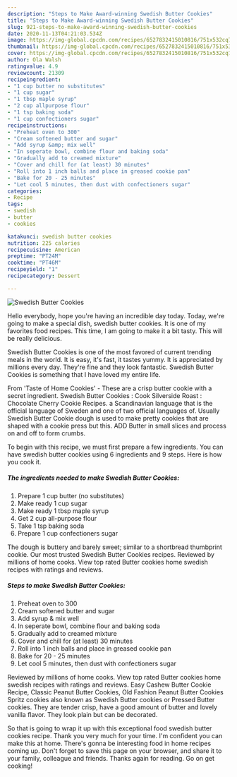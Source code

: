 ```yaml
---
description: "Steps to Make Award-winning Swedish Butter Cookies"
title: "Steps to Make Award-winning Swedish Butter Cookies"
slug: 921-steps-to-make-award-winning-swedish-butter-cookies
date: 2020-11-13T04:21:03.534Z
image: https://img-global.cpcdn.com/recipes/6527832415010816/751x532cq70/swedish-butter-cookies-recipe-main-photo.jpg
thumbnail: https://img-global.cpcdn.com/recipes/6527832415010816/751x532cq70/swedish-butter-cookies-recipe-main-photo.jpg
cover: https://img-global.cpcdn.com/recipes/6527832415010816/751x532cq70/swedish-butter-cookies-recipe-main-photo.jpg
author: Ola Walsh
ratingvalue: 4.9
reviewcount: 21309
recipeingredient:
- "1 cup butter no substitutes"
- "1 cup sugar"
- "1 tbsp maple syrup"
- "2 cup allpurpose flour"
- "1 tsp baking soda"
- "1 cup confectioners sugar"
recipeinstructions:
- "Preheat oven to 300"
- "Cream softened butter and sugar"
- "Add syrup &amp; mix well"
- "In seperate bowl, combine flour and baking soda"
- "Gradually add to creamed mixture"
- "Cover and chill for (at least) 30 minutes"
- "Roll into 1 inch balls and place in greased cookie pan"
- "Bake for 20 - 25 minutes"
- "Let cool 5 minutes, then dust with confectioners sugar"
categories:
- Recipe
tags:
- swedish
- butter
- cookies

katakunci: swedish butter cookies 
nutrition: 225 calories
recipecuisine: American
preptime: "PT24M"
cooktime: "PT46M"
recipeyield: "1"
recipecategory: Dessert

---
```



![Swedish Butter Cookies](https://img-global.cpcdn.com/recipes/6527832415010816/751x532cq70/swedish-butter-cookies-recipe-main-photo.jpg)

Hello everybody, hope you're having an incredible day today. Today, we're going to make a special dish, swedish butter cookies. It is one of my favorites food recipes. This time, I am going to make it a bit tasty. This will be really delicious.

Swedish Butter Cookies is one of the most favored of current trending meals in the world. It is easy, it's fast, it tastes yummy. It is appreciated by millions every day. They're fine and they look fantastic. Swedish Butter Cookies is something that I have loved my entire life.

From &#39;Taste of Home Cookies&#39; - These are a crisp butter cookie with a secret ingredient. Swedish Butter Cookies : Cook Silverside Roast : Chocolate Cherry Cookie Recipes. a Scandinavian language that is the official language of Sweden and one of two official languages of. Usually Swedish Butter Cookie dough is used to make pretty cookies that are shaped with a cookie press but this. ADD Butter in small slices and process on and off to form crumbs.


To begin with this recipe, we must first prepare a few ingredients. You can have swedish butter cookies using 6 ingredients and 9 steps. Here is how you cook it.

<!--inarticleads1-->

##### The ingredients needed to make Swedish Butter Cookies:

1. Prepare 1 cup butter (no substitutes)
1. Make ready 1 cup sugar
1. Make ready 1 tbsp maple syrup
1. Get 2 cup all-purpose flour
1. Take 1 tsp baking soda
1. Prepare 1 cup confectioners sugar


The dough is buttery and barely sweet; similar to a shortbread thumbprint cookie. Our most trusted Swedish Butter Cookies recipes. Reviewed by millions of home cooks. View top rated Butter cookies home swedish recipes with ratings and reviews. 

<!--inarticleads2-->

##### Steps to make Swedish Butter Cookies:

1. Preheat oven to 300
1. Cream softened butter and sugar
1. Add syrup &amp; mix well
1. In seperate bowl, combine flour and baking soda
1. Gradually add to creamed mixture
1. Cover and chill for (at least) 30 minutes
1. Roll into 1 inch balls and place in greased cookie pan
1. Bake for 20 - 25 minutes
1. Let cool 5 minutes, then dust with confectioners sugar


Reviewed by millions of home cooks. View top rated Butter cookies home swedish recipes with ratings and reviews. Easy Cashew Butter Cookie Recipe, Classic Peanut Butter Cookies, Old Fashion Peanut Butter Cookies Spritz cookies also known as Swedish Butter cookies or Pressed Butter cookies. They are tender crisp, have a good amount of butter and lovely vanilla flavor. They look plain but can be decorated. 

So that is going to wrap it up with this exceptional food swedish butter cookies recipe. Thank you very much for your time. I'm confident you can make this at home. There's gonna be interesting food in home recipes coming up. Don't forget to save this page on your browser, and share it to your family, colleague and friends. Thanks again for reading. Go on get cooking!
